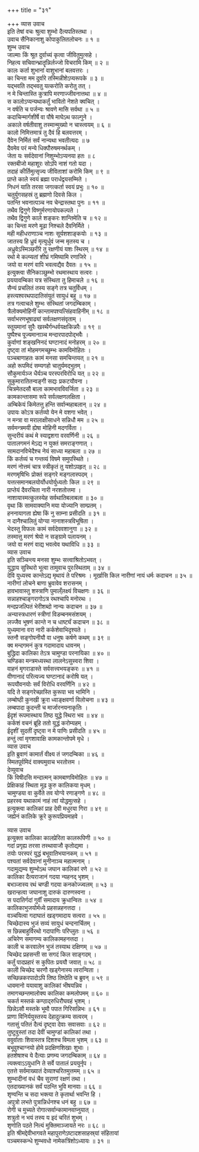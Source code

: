 +++
title = "३१"

+++
व्यास उवाच  
इति तेषां वचः श्रुत्वा शुम्भो दैत्यपतिस्तथा ।  
उवाच सैनिकानाशु कोपाकुलितलोचनः ॥ १ ॥  
शुम्भ उवाच  
जाल्माः किं श्रूत दुर्वाच्यं कृत्वा जीवितुमुत्सहे ।  
निहत्य सचिवान्भ्रातॄन्निर्लज्जो विचरामि किम् ॥ २ ॥  
कालः कर्ता शुभानां वाशुभानां बलवत्तरः ।  
का चिन्ता मम दुर्वारे तस्मिन्नीशेऽप्यरूपके ॥ ३ ॥  
यद्‌भवति तद्‌भवतु यत्करोति करोतु तत् ।  
न मे चिन्तास्ति कुत्रापि मरणाज्जीवनात्तथा ॥ ४ ॥  
स कालोऽप्यन्यथाकर्तुं भावितो नेशते क्वचित् ।  
न वर्षति च पर्जन्यः श्रावणे मासि सर्वथा ॥ ५ ॥  
कदाचिन्मार्गशीर्षे वा पौषे माघेऽथ फाल्गुने ।  
अकाले वर्षतीवाशु तस्मान्मुख्यो न चास्त्वयम् ॥ ६ ॥  
कालो निमित्तमात्रं तु दैवं हि बलवत्तरम् ।  
दैवेन निर्मितं सर्वं नान्यथा भवतीत्यदः ॥ ७  
दैवमेव परं मन्ये धिक्पौरुषमनर्थकम् ।  
जेता यः सर्वदेवानां निशुम्भोऽप्यनया हतः ॥ ८  
रक्तबीजो महाशूरः सोऽपि नाशं गतो यदा ।  
तदाहं कीर्तिमुत्सृज्य जीविताशां करोमि किम् ॥ ९ ॥  
प्राप्ते काले स्वयं ब्रह्मा परार्धद्वयसम्मिते ।  
निधनं याति तरसा जगत्कर्ता स्वयं प्रभुः ॥ १० ॥  
चतुर्युगसहस्रं तु ब्रह्मणो दिवसे किल ।  
पतन्ति भवनात्पञ्च नव चेन्द्रास्तथा पुनः ॥ ११ ॥  
तथैव द्विगुणे विष्णुर्मरणायोपकल्पते ।  
तथैव द्विगुणे काले शङ्करः शान्तिमेति च ॥ १२ ॥  
का चिन्ता मरणे मूढा निश्चले दैवनिर्मिते ।  
मही महीधराणाञ्च नाशः सूर्यशशाङ्कयोः ॥ १३ ॥  
जातस्य हि ध्रुवं मृत्युर्धुवं जन्म मृतस्य च ।  
अध्रुवेऽस्मिञ्छरीरे तु रक्षणीयं यशः स्थिरम् ॥ १४ ॥  
रथो मे कल्प्यतां शीघ्रं गमिष्यामि रणाजिरे ।  
जयो वा मरणं वापि भवत्वद्यैव दैवतः ॥ १५ ॥  
इत्युक्त्वा सैनिकाञ्छुम्भो रथमास्थाय सत्वरः ।  
प्रययावम्बिका यत्र संस्थिता तु हिमाचले ॥ १६ ॥  
सैन्यं प्रचलितं तस्य सङ्गे तत्र चतुर्विधम् ।  
हस्त्यश्वरथपादातिसंयुतं सायुधं बहु ॥ १७ ॥  
तत्र गत्वाचले शुम्भः संस्थितां जगदम्बिकाम् ।  
त्रैलोक्यमोहिनीं कान्तामपश्यत्सिंहवाहिनीम् ॥ १८ ॥  
सर्वाभरणभूषाढ्यां सर्वलक्षणसंवृताम् ।  
स्तूयमानां सुरैः खस्थैर्गन्धर्वयक्षकिन्नरैः ॥ १९ ॥  
पुष्पैश्च पूज्यमानाञ्च मन्दारपादपोद्‌भवैः ।  
कुर्वाणां शङ्खनिनदं घण्टानादं मनोहरम् ॥ २० ॥  
दृष्ट्वा तां मोहमगमच्छुम्भः कामविमोहितः ।  
पञ्चबाणाहतः कामं मनसा समचिन्तयत् ॥ २१ ॥  
अहो रूपमिदं सम्यगहो चातुर्यमद्भुतम् ।  
सौकुमार्यञ्ज धैर्यञ्च परस्परविरोधि यत् ॥ २२ ॥  
सुकुमारातितन्वङ्गी सद्यः प्रकटयौवना ।  
चित्रमेतदसौ बाला कामभावविवर्जिता ॥ २३ ॥  
कामकान्तासमा रूपे सर्वलक्षणलक्षिता ।  
अम्बिकेयं किमेतत्तु हन्ति सर्वान्महाबलान् ॥ २४ ॥  
उपायः कोऽत्र कर्तव्यो येन मे वशगा भवेत् ।  
न मन्त्रा वा मरालाक्षीसाधने सन्निधौ मम ॥ २५ ॥  
सर्वमन्त्रमयी ह्येषा मोहिनी मदगर्विता ।  
सुन्दरीयं कथं मे स्याद्वशगा वरवर्णिनी ॥ २६ ॥  
पातालगमनं मेऽद्य न युक्तं समराङ्गणात् ।  
सामदानविभेदैश्च नेयं साध्या महाबला ॥ २७ ॥  
किं कर्तव्यं च गन्तव्यं विषमे समुपस्थिते ।  
मरणं नोत्तमं चात्र स्त्रीकृतं तु यशोऽपहृत् ॥ २८ ॥  
मरणमृषिभिः प्रोक्तं सङ्गरे मङ्गलास्पदम् ।  
यत्तत्समानबलयोर्योधयोर्युध्यतोः किल ॥ २९ ॥  
प्राप्तेयं दैवरचिता नारी नरशतोत्तमा ।  
नाशायास्मत्कुलस्येह सर्वथातिबलाबला ॥ ३० ॥  
वृथा किं सामवाक्यानि मया योज्यानि साम्प्रतम् ।  
हननायागता ह्येषा किं नु साम्ना प्रसीदति ॥ ३१ ॥  
न दानैश्चालितुं योग्या नानाशस्त्रविभूषिता ।  
भेदस्तु विफलः कामं सर्वदेववशानुगा ॥ ३२ ॥  
तस्मात्तु मरणं श्रेयो न सङ्ग्रामे पलायनम् ।  
जयो वा मरणं वाद्य भवत्वेव यथाविधि ॥ ३३ ॥  
व्यास उवाच  
इति सञ्चिन्त्य मनसा शुम्भः सत्त्वाश्रितोऽभवत् ।  
युद्धाय सुस्थिरो भूत्वा तामुवाच पुरःस्थिताम् ॥ ३४ ॥  
देवि युध्यस्व कान्तेऽद्य मृथायं ते परिश्रमः ।
मूर्खासि किल नारीणां नायं धर्मः कदाचन ॥ ३५ ॥  
नारीणां लोचने बाणा भ्रुवावेव शरासनम् ।  
हावभावास्तु शस्त्राणि पुमाल्ँलक्ष्यं विचक्षणः ॥ ३६ ॥  
सन्नाहश्चाङ्गरागोऽत्र रथश्चापि मनोरथः ।  
मन्दप्रजल्पितं भेरीशब्दो नान्यः कदाचन ॥ ३७ ॥  
अन्यास्त्रधारणं स्त्रीणां विडम्बनमसंशयम् ।  
लज्जैव भूषणं कान्ते न च धार्ष्ट्यं कदाचन ॥ ३८ ॥  
युध्यमाना वरा नारी कर्कशेवाभिदृश्यते ।  
स्तनौ सङ्गोपनीयौ वा धनुषः कर्षणे कथम् ॥ ३९ ॥  
क्व मन्दगमनं कुत्र गदामादाय धावनम् ।  
बुद्धिदा कालिका तेऽत्र चामुण्डा परनायिका ॥ ४० ॥  
चण्डिका मन्त्रमध्यस्था लालनेऽसुस्वरा शिवा ।  
वाहनं मृगराडास्ते सर्वसत्त्वभयङ्करः ॥ ४१ ॥  
वीणानादं परित्यज्य घण्टानादं करोषि यत् ।  
रूपयौवनयोः सर्वं विरोधि वरवर्णिनि ॥ ४२ ॥  
यदि ते सङ्गरेच्छास्ति कुरूपा भव भामिनि ।  
लम्बोष्ठी कुनखी क्रूरा ध्वाङ्क्षवर्णा विलोचना ॥ ४३ ॥  
लम्बपादा कुदन्ती च मार्जारनयनाकृतिः ।  
ईदृशं रूपमास्थाय तिष्ठ युद्धे स्थिरा भव ॥ ४४ ॥  
कर्कशं वचनं ब्रूहि ततो युद्धं करोम्यहम् ।  
ईदृशीं सुदतीं दृष्ट्वा न मे पाणिः प्रसीदति ॥ ४५ ॥  
हन्तुं त्वां मृगशावाक्षि कामकान्तोपमे मृधे ।  
व्यास उवाच  
इति ब्रुवाणं कामार्तं वीक्ष्य तं जगदम्बिका ॥ ४६ ॥  
स्मितपूर्वमिदं वाक्यमुवाच भरतोत्तम ।  
देव्युवाच  
किं विषीदसि मन्दात्मन् कामबाणविमोहितः ॥ ४७ ॥  
प्रेक्षिकाहं स्थिता मूढ कुरु कालिकया मृधम् ।  
चामुण्डया वा कुर्वेते तव योग्ये रणाङ्गणे ॥ ४८ ॥  
प्रहरस्व यथाकामं नाहं त्वां योद्धमुत्सहे ।  
इत्युक्त्वा कालिकां प्राह देवी मधुरया गिरा ॥ ४९ ॥  
जह्येनं कालिके क्रूरे कुरूपप्रियमाहवे ।  
  
व्यास उवाच  
इत्युक्ता कालिका कालप्रेरिता कालरूपिणी ॥ ५० ॥  
गदां प्रगृह्य तरसा तस्थावाजौ कृतोद्यमा ।  
तयोः परस्परं युद्धं बभूवातिभयानकम् ॥ ५१ ॥  
पश्यतां सर्वदेवानां मुनीनाञ्च महात्मनाम् ।  
गदामुद्यम्य शुम्भोऽथ जघान कालिकां रणे ॥ ५२ ॥  
कालिका दैत्यराजानं गदया न्यहनद्‌ भृशम् ।  
बभञ्जास्य रथं चण्डी गदया कनकोज्ज्वलम् ॥ ५३ ॥  
खरान्हत्वा जघानाशु दारुकं दारुणस्वना ।  
स पदातिर्गदां गुर्वीं समादाय क्रुधान्वितः ॥ ५४ ॥  
कालिकाभुजयोर्मध्ये प्रहसन्नहनत्तदा ।  
वञ्चयित्वा गदाघातं खड्गमादाय सत्वरा ॥ ५५ ॥  
चिच्छेदास्य भुजं सव्यं सायुधं चन्दनार्चितम् ।  
स छिन्नबाहुर्विरथो गदापाणिः परिप्लुतः ॥ ५६ ॥  
अचिरेण समागम्य कालिकामहनत्तदा ।  
काली च करवालेन भुजं तस्याथ दक्षिणम् ॥ ५७ ॥  
चिच्छेद प्रहसन्ती सा सगदं किल साङ्गदम् ।  
कर्तुं पादप्रहारं स कुपितः प्रययौ जवात् ॥ ५८ ॥  
काली चिच्छेद चरणौ खड्गेनास्य त्वरान्विता ।  
सच्छिन्नकरपादोऽपि तिष्ठ तिष्ठेति च ब्रुवन् ॥ ५९ ॥  
धावमानो ययावाशु कालिकां भीषयन्निव ।  
तमागच्छन्तमालोक्य कालिका कमलोपमम् ॥ ६० ॥  
चकर्त मस्तकं कण्ठाद्‌रुधिरौघवहं भृशम् ।  
छिन्नेऽसौ मस्तके भूमौ पपात गिरिसन्निभः ॥ ६१ ॥  
प्राणा विनिर्ययुस्तस्य देहादुत्क्रम्य सत्वरम् ।  
गतासुं पतितं दैत्यं दृष्ट्वा देवाः सवासवाः ॥ ६२ ॥  
तुष्टुवुस्तां तदा देवीं चामुण्डां कालिकां तथा ।  
ववुर्वाताः शिवास्तत्र दिशश्च विमला भृशम् ॥ ६३ ॥  
बभूवुश्चाग्नयो होमे प्रदक्षिणशिखाः शुभाः ।  
हतशेषाश्च ये दैत्याः प्रणम्य जगदम्बिकाम् ॥ ६४ ॥  
त्यक्त्वाऽऽयुधानि ते सर्वे पातालं प्रययुर्नृप ।  
एतत्ते सर्वमाख्यातं देव्याश्चरितमुत्तमम् ॥ ६५ ॥  
शुम्भादीनां वधं चैव सुराणां रक्षणं तथा ।  
एतदाख्यानकं सर्वं पठन्ति भुवि मानवाः ॥ ६६ ॥  
शृण्वन्ति च सदा भक्त्या ते कृतार्था भवन्ति हि ।  
अपुत्रो लभते पुत्रान्निर्धनश्च धनं बहु ॥ ६७ ॥  
रोगी च मुच्यते रोगात्सर्वान्कामानवाप्नुयात् ।  
शत्रुतो न भयं तस्य य इदं चरितं शुभम् ।  
शृणोति पठते नित्यं मुक्तिमाञ्जायते नरः ॥ ६८ ॥  
इति श्रीमद्देवीभागवते महापुराणेऽष्टादशसाहस्र्यां संहितायां  
पञ्चमस्कन्धे शुम्भवधो नामेकत्रिंशोऽध्यायः ॥ ३१ ॥
